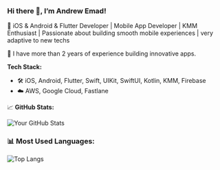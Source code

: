 ### Hi there 👋, I’m Andrew Emad!
🚀 iOS & Android & Flutter Developer | Mobile App Developer | KMM Enthusiast | Passionate about building smooth mobile experiences | very adaptive to new techs

🚀 I have more than 2 years of experience building innovative apps.

**Tech Stack:**
- 🛠️ iOS, Android, Flutter, Swift, UIKit, SwiftUI, Kotlin, KMM, Firebase
- ☁️ AWS, Google Cloud, Fastlane

📈 **GitHub Stats:**

![Your GitHub Stats](https://github-readme-stats.vercel.app/api?username=AndrewEmad98&show_icons=true&theme=dark)

### 📊 Most Used Languages:

![Top Langs](https://github-readme-stats.vercel.app/api/top-langs/?username=AndrewEmad98&layout=compact&theme=radical)


<!---
AndrewEmad98/AndrewEmad98 is a ✨ special ✨ repository because its `README.md` (this file) appears on your GitHub profile.
You can click the Preview link to take a look at your changes.
--->
